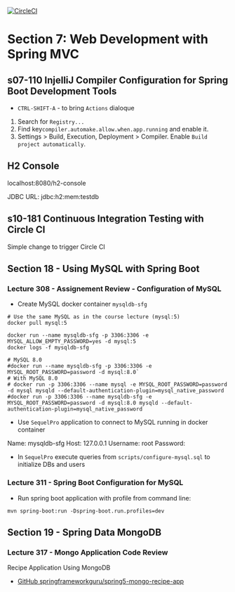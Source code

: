 [![CircleCI](https://circleci.com/gh/zakdim/spring5-mysql-recipe-app/tree/master.svg?style=svg)](https://circleci.com/gh/zakdim/spring5-recipe-app/tree/master)

[comment]: <> ([![codecov]&#40;https://codecov.io/gh/zakdim/spring5-mysql-recipe-app/branch/master/graph/badge.svg?token=SF6BA3YVF7&#41;]&#40;https://codecov.io/gh/zakdim/spring5-mysql-recipe-app&#41;)

# Section 7: Web Development with Spring MVC

## s07-110 InjelliJ Compiler Configuration for Spring Boot Development Tools

* `CTRL-SHIFT-A` - to bring `Actions` dialoque

1. Search for `Registry...`
2. Find key`compiler.automake.allow.when.app.running` and enable it.
3. Settings > Build, Execution, Deployment > Compiler. Enable `Build project automatically`.

## H2 Console

localhost:8080/h2-console

JDBC URL: jdbc:h2:mem:testdb

## s10-181 Continuous Integration Testing with Circle CI

Simple change to trigger Circle CI

## Section 18 - Using MySQL with Spring Boot

### Lecture 308 - Assignement Review - Configuration of MySQL

* Create MySQL docker container `mysqldb-sfg`

```
# Use the same MySQL as in the course lecture (mysql:5)
docker pull mysql:5

docker run --name mysqldb-sfg -p 3306:3306 -e MYSQL_ALLOW_EMPTY_PASSWORD=yes -d mysql:5
docker logs -f mysqldb-sfg

# MySQL 8.0
#docker run --name mysqldb-sfg -p 3306:3306 -e MYSQL_ROOT_PASSWORD=password -d mysql:8.0`
# With MySQL 8.0
# docker run -p 3306:3306 --name mysql -e MYSQL_ROOT_PASSWORD=password -d mysql mysqld --default-authentication-plugin=mysql_native_password 
#docker run -p 3306:3306 --name mysqldb-sfg -e MYSQL_ROOT_PASSWORD=password -d mysql:8.0 mysqld --default-authentication-plugin=mysql_native_password 
```

* Use `SequelPro` application to connect to MySQL running in docker container

Name: mysqldb-sfg
Host: 127.0.0.1
Username: root
Password:

* In `SequelPro` execute queries from `scripts/configure-mysql.sql` to initialize DBs and users

### Lecture 311 - Spring Boot Configuration for MySQL

* Run spring boot application with profile from command line:

``` 
mvn spring-boot:run -Dspring-boot.run.profiles=dev
```

## Section 19 - Spring Data MongoDB

### Lecture 317 - Mongo Application Code Review

Recipe Application Using MongoDB

* [GitHub springframeworkguru/spring5-mongo-recipe-app](https://github.com/springframeworkguru/spring5-mongo-recipe-app)